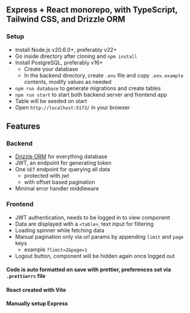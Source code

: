 ## Express + React monorepo, with TypeScript, Tailwind CSS, and Drizzle ORM

### Setup
* Install Node.js v20.6.0+, preferably v22+
* Go inside directory after cloning and `npm install`
* Install PostgreSQL, preferably v16+
    * Create your database
    * In the backend directory, create `.env` file and copy `.env.example` contents, modify values as needed
* `npm run database` to generate migrations and create tables
* `npm run start` to start both backend server and frontend app
* Table will be seeded on start
* Open `http://localhost:5173/` in your browser


## Features
### Backend
* [Drizzle ORM](https://orm.drizzle.team/) for everything database
* JWT, an endpoint for generating token
* One `GET` endpoint for querying all data
    * protected with jwt
    * with offset based pagination
* Minimal error handler middleware
### Frontend
* JWT authentication, needs to be logged in to view component
* Data are displayed with a `<table>`, text input for filtering
* Loading spinner while fetching data
* Manual pagination only via url params by appending `limit` and `page` keys
    * example `?limit=2&page=1`
* Logout button, component will be hidden again once logged out


#### Code is auto formatted on save with prettier, preferences set via `.prettierrc` file
#### React created with Vite
#### Manually setup Express
